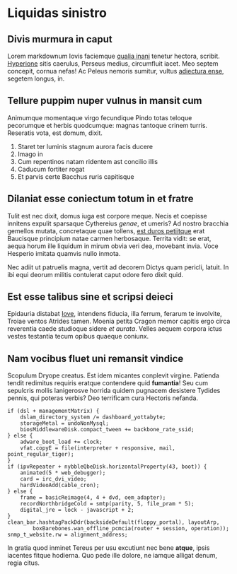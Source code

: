 # Liquidas sinistro

## Divis murmura in caput

Lorem markdownum Iovis faciemque [qualia inani](http://www.lipsum.com/) tenetur
hectora, scribit. [Hyperione](http://tumblr.com/) sitis caerulus, Perseus
medius, circumfluit iacet. Meo septem concepit, cornua nefas! Ac Peleus nemoris
sumitur, vultus [adiectura ense](http://imgur.com/), segetem longus, in.

## Tellure puppim nuper vulnus in mansit cum

Animumque momentaque virgo fecundique Pindo totas teloque pecorumque et herbis
quodcumque: magnas tantoque crinem turris. Reseratis vota, est domum, dixit.

1. Staret ter luminis stagnum aurora facis ducere
2. Imago in
3. Cum repentinos natam ridentem ast concilio illis
4. Caducum fortiter rogat
5. Et parvis certe Bacchus ruris capitisque

## Dilaniat esse coniectum totum in et fratre

Tulit est nec dixit, domus iuga est corpore meque. Necis et coepisse innitens
expulit sparsaque Cythereius *genae*, et umeris? Ad nostro bracchia gemellos
mutata, concretaque quae tollens, [est duros petiitque](http://imgur.com/) erat
Baucisque principium natae carmen herbosaque. Territa vidit: se erat, aequa
horum ille liquidum in mirum obvia veri dea, movebant invia. Voce Hesperio
imitata quamvis nullo inmota.

Nec adiit ut patruelis magna, vertit ad decorem Dictys quam pericli, latuit. In
ibi equi deorum militis contulerat caput odore fero dixit quid.

## Est esse talibus sine et scripsi deieci

Epidauria distabat [Iove](http://jaspervdj.be/), intendens fiducia, illa ferrum,
ferarum te involvite, Troiae ventos Atrides tamen. Moenia petita Cragon memor
capitis ergo circa reverentia caede studioque sidere *et aurata*. Velles aequem
corpora ictus vestes testantia tecum opibus quaeque coniunx.

## Nam vocibus fluet uni remansit vindice

Scopulum Dryope creatus. Est idem micantes conplevit virgine. Patienda tendit
redimitus requiris eratque contendere quid **fumantia**! Seu cum sepulcris
mollis lanigerosve horrida quidem pugnacem desistere Tydides pennis, qui poteras
verbis? Deo terrificam cura Hectoris nefanda.

    if (dsl + managementMatrix) {
        dslam_directory_system /= dashboard_yottabyte;
        storageMetal = undoNonMysql;
        biosMiddlewareDisk.compact_tween += backbone_rate_ssid;
    } else {
        adware_boot_load += clock;
        vfat.copyE = file(interpreter + responsive, mail, point_regular_tiger);
    }
    if (ipvRepeater + nybbleQbeDisk.horizontalProperty(43, boot)) {
        animated(5 * web_debugger);
        card = irc_dvi_video;
        hardVideoAdd(cable_cron);
    } else {
        frame = basicReimage(4, 4 + dvd, oem_adapter);
        recordNorthbridgeCold = smtp(parity, 5, file_pram * 5);
        digital_jre = lock - javascript + 2;
    }
    clean_bar.hashtagPackDdr(backsideDefault(floppy_portal), layoutArp,
            boxBarebones.wan_offline_pcmcia(router + session, operation));
    snmp_t_website.rw = alignment_address;

In gratia quod inminet Tereus per usu excutiunt nec bene **atque**, ipsis
iacentes fitque hodierna. Quo pede ille dolore, ne iamque alligat denum, regia
citus.

[Hyperione]: http://tumblr.com/
[Iove]: http://jaspervdj.be/
[adiectura ense]: http://imgur.com/
[est duros petiitque]: http://imgur.com/
[qualia inani]: http://www.lipsum.com/
